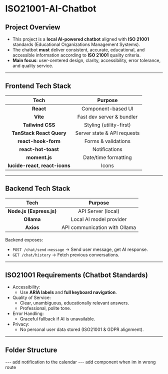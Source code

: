 # ISO21001-AI-Chatbot

## Project Overview

- This project is a **local AI-powered chatbot** aligned with **ISO 21001** standards (Educational Organizations Management Systems).
- The chatbot **must** deliver consistent, accurate, educational, and accessible information according to **ISO 21001** quality criteria.
- **Main focus**: user-centered design, clarity, accessibility, error tolerance, and quality service.

---

## Frontend Tech Stack

|               Tech                |           Purpose           |
| :-------------------------------: | :-------------------------: |
|             **React**             |     Component-based UI      |
|             **Vite**              |  Fast dev server & bundler  |
|         **Tailwind CSS**          |   Styling (utility-first)   |
|     **TanStack React Query**      | Server state & API requests |
|        **react-hook-form**        |     Forms & validations     |
|        **react-hot-toast**        |        Notifications        |
|           **moment.js**           |    Date/time formatting     |
| **lucide-react**, **react-icons** |            Icons            |

---

## Backend Tech Stack

|           Tech           |            Purpose            |
| :----------------------: | :---------------------------: |
| **Node.js (Express.js)** |      API Server (local)       |
|        **Ollama**        |    Local AI model provider    |
|        **Axios**         | API communication with Ollama |

Backend exposes:

- `POST /chat/send-message` → Send user message, get AI response.
- `GET /chat/history` → Fetch previous conversations.

---

## ISO21001 Requirements (Chatbot Standards)

- Accessibility:
  - Use **ARIA labels** and **full keyboard navigation**.
- Quality of Service:
  - Clear, unambiguous, educationally relevant answers.
  - Professional, polite tone.
- Error Handling:
  - Graceful fallback if AI is unavailable.
- Privacy:
  - No personal user data stored (ISO21001 & GDPR alignment).

---

## Folder Structure

--- add notification to the calendar
--- add component when im in wrong route